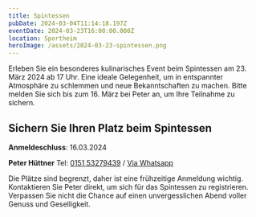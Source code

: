 ```yaml
---
title: Spintessen
pubDate: 2024-03-04T11:14:18.197Z
eventDate: 2024-03-23T16:00:00.000Z
location: Sportheim
heroImage: /assets/2024-03-23-spintessen.png
---
```


Erleben Sie ein besonderes kulinarisches Event beim Spintessen am 23. März 2024 ab 17 Uhr. Eine ideale Gelegenheit, um in entspannter Atmosphäre zu schlemmen und neue Bekanntschaften zu machen. Bitte melden Sie sich bis zum 16. März bei Peter an, um Ihre Teilnahme zu sichern.


## Sichern Sie Ihren Platz beim Spintessen

**Anmeldeschluss**:
16.03.2024 

**Peter Hüttner** 
Tel: [0151 53279439](tel:+4915153279439) / [Via Whatsapp](https://wa.me/+4915153279439)

Die Plätze sind begrenzt, daher ist eine frühzeitige Anmeldung wichtig. Kontaktieren Sie Peter direkt, um sich für das Spintessen zu registrieren. Verpassen Sie nicht die Chance auf einen unvergesslichen Abend voller Genuss und Geselligkeit.
